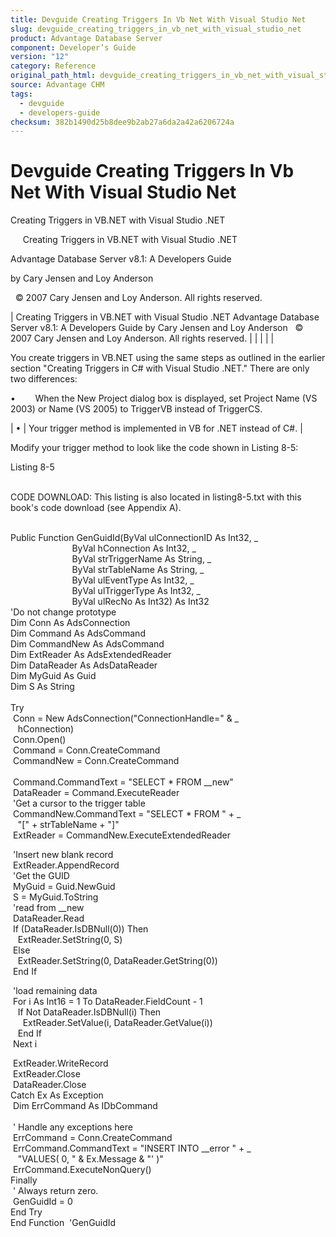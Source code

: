 ```yaml
---
title: Devguide Creating Triggers In Vb Net With Visual Studio Net
slug: devguide_creating_triggers_in_vb_net_with_visual_studio_net
product: Advantage Database Server
component: Developer’s Guide
version: "12"
category: Reference
original_path_html: devguide_creating_triggers_in_vb_net_with_visual_studio_net.htm
source: Advantage CHM
tags:
  - devguide
  - developers-guide
checksum: 382b1490d25b8dee9b2ab27a6da2a42a6206724a
---
```


# Devguide Creating Triggers In Vb Net With Visual Studio Net

Creating Triggers in VB.NET with Visual Studio .NET

     Creating Triggers in VB.NET with Visual Studio .NET

Advantage Database Server v8.1: A Developers Guide

by Cary Jensen and Loy Anderson

  © 2007 Cary Jensen and Loy Anderson. All rights reserved.

| Creating Triggers in VB.NET with Visual Studio .NET  Advantage Database Server v8.1: A Developers Guide  by Cary Jensen and Loy Anderson    © 2007 Cary Jensen and Loy Anderson. All rights reserved. |  |  |  |  |

You create triggers in VB.NET using the same steps as outlined in the earlier section "Creating Triggers in C# with Visual Studio .NET." There are only two differences:

•        When the New Project dialog box is displayed, set Project Name (VS 2003) or Name (VS 2005) to TriggerVB instead of TriggerCS.

| • | Your trigger method is implemented in VB for .NET instead of C#. |

Modify your trigger method to look like the code shown in Listing 8-5:

Listing 8-5

   
CODE DOWNLOAD: This listing is also located in listing8-5.txt with this book's code download (see Appendix A).  
 

Public Function GenGuidId(ByVal ulConnectionID As Int32, \_  
                          ByVal hConnection As Int32, \_  
                          ByVal strTriggerName As String, \_  
                          ByVal strTableName As String, \_  
                          ByVal ulEventType As Int32, \_  
                          ByVal ulTriggerType As Int32, \_  
                          ByVal ulRecNo As Int32) As Int32   
'Do not change prototype  
Dim Conn As AdsConnection  
Dim Command As AdsCommand  
Dim CommandNew As AdsCommand  
Dim ExtReader As AdsExtendedReader  
Dim DataReader As AdsDataReader  
Dim MyGuid As Guid  
Dim S As String  
   
Try  
  Conn = New AdsConnection("ConnectionHandle=" & \_  
    hConnection)  
  Conn.Open()  
  Command = Conn.CreateCommand  
  CommandNew = Conn.CreateCommand  
   
  Command.CommandText = "SELECT \* FROM \_\_new"  
  DataReader = Command.ExecuteReader  
  'Get a cursor to the trigger table  
  CommandNew.CommandText = "SELECT \* FROM " + \_  
    "[" + strTableName + "]"     
  ExtReader = CommandNew.ExecuteExtendedReader  
   
  'Insert new blank record  
  ExtReader.AppendRecord  
  'Get the GUID  
  MyGuid = Guid.NewGuid  
  S = MyGuid.ToString  
  'read from \_\_new  
  DataReader.Read  
  If (DataReader.IsDBNull(0)) Then  
    ExtReader.SetString(0, S)  
  Else  
    ExtReader.SetString(0, DataReader.GetString(0))  
  End If  
   
  'load remaining data  
  For i As Int16 = 1 To DataReader.FieldCount - 1  
    If Not DataReader.IsDBNull(i) Then  
      ExtReader.SetValue(i, DataReader.GetValue(i))  
    End If  
  Next i  
   
  ExtReader.WriteRecord  
  ExtReader.Close  
  DataReader.Close  
Catch Ex As Exception  
  Dim ErrCommand As IDbCommand  
   
  ' Handle any exceptions here  
  ErrCommand = Conn.CreateCommand  
  ErrCommand.CommandText = "INSERT INTO \_\_error " + \_  
    "VALUES( 0, " & Ex.Message & "' )"  
  ErrCommand.ExecuteNonQuery()  
Finally  
  ' Always return zero.  
  GenGuidId = 0  
End Try  
End Function  'GenGuidId
